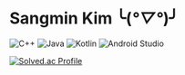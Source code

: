 # Sangmin Kim ╰(*°▽°*)╯

![C++](https://img.shields.io/badge/C++-00599C.svg?&style=for-the-badge&logo=C++&logoColor=white)
![Java](https://img.shields.io/badge/Java-007396.svg?&style=for-the-badge&logo=Java&logoColor=white)
![Kotlin](https://img.shields.io/badge/Kotlin-7F52FF.svg?&style=for-the-badge&logo=Kotlin&logoColor=white)
![Android Studio](https://img.shields.io/badge/Android%20Studio-3DDC84.svg?&style=for-the-badge&logo=Android%20Studio&logoColor=white)

<!-- ![GitHub stats](https://github-readme-stats.vercel.app/api?username=palebluedot12&show_icons=true&theme=onedark)
![Top Langs](https://github-readme-stats.vercel.app/api/top-langs/?username=palebluedot12&layout=compact&theme=onedark) -->
[![Solved.ac Profile](http://mazassumnida.wtf/api/v2/generate_badge?boj=sm524233)](https://solved.ac/sm524233/)



